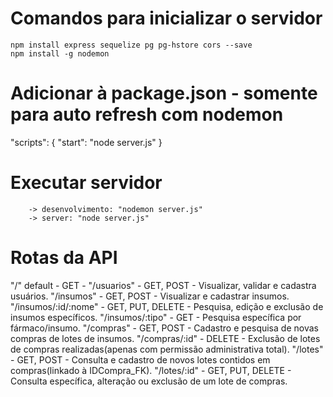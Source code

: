 # Comandos para inicializar o servidor
    npm install express sequelize pg pg-hstore cors --save
    npm install -g nodemon

# Adicionar à package.json - somente para auto refresh com nodemon
  "scripts": {
    "start": "node server.js"
  }

# Executar servidor 
        -> desenvolvimento: "nodemon server.js"
        -> server: "node server.js"

# Rotas da API
"/" default - GET -
"/usuarios" - GET, POST - Visualizar, validar e cadastra usuários.
"/insumos" - GET, POST - Visualizar e cadastrar insumos.
"/insumos/:id/:nome" - GET, PUT, DELETE - Pesquisa, edição e exclusão de insumos específicos.
"/insumos/:tipo" - GET - Pesquisa específica por fármaco/insumo.
"/compras" - GET, POST - Cadastro e pesquisa de novas compras de lotes de insumos.
"/compras/:id" - DELETE - Exclusão de lotes de compras realizadas(apenas com permissão administrativa total).
"/lotes" - GET, POST - Consulta e cadastro de novos lotes contidos em compras(linkado à IDCompra_FK).
"/lotes/:id" - GET, PUT, DELETE - Consulta específica, alteração ou exclusão de um lote de compras.